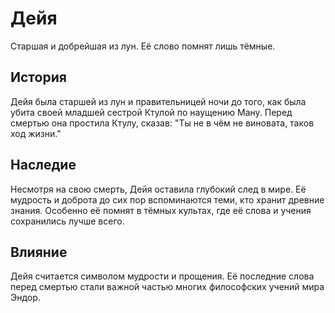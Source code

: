 # Дейя

Старшая и добрейшая из лун. Её слово помнят лишь тёмные.

## История

Дейя была старшей из лун и правительницей ночи до того, как была убита своей младшей сестрой Ктулой по наущению Ману. Перед смертью она простила Ктулу, сказав: "Ты не в чём не виновата, таков ход жизни."

## Наследие

Несмотря на свою смерть, Дейя оставила глубокий след в мире. Её мудрость и доброта до сих пор вспоминаются теми, кто хранит древние знания. Особенно её помнят в тёмных культах, где её слова и учения сохранились лучше всего.

## Влияние

Дейя считается символом мудрости и прощения. Её последние слова перед смертью стали важной частью многих философских учений мира Эндор. 